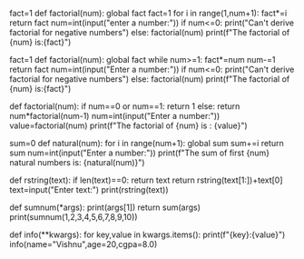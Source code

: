 fact=1
def factorial(num):
    global fact
    fact=1
    for i in range(1,num+1):
        fact*=i
    return fact
num=int(input("enter a number:"))
if num<=0:
    print("Can't derive factorial for negative numbers")
else:
    factorial(num)
    print(f"The factorial of {num} is:{fact}")

fact=1
def factorial(num):
    global fact
    while num>=1:
        fact*=num
        num-=1
    return fact
num=int(input("Enter a number:"))
if num<=0:
    print("Can't derive factorial for negative numbers")
else:
    factorial(num)
print(f"The factorial of {num} is:{fact}")

def factorial(num):
    if num==0 or num==1:
        return 1
    else:
        return num*factorial(num-1)
num=int(input("Enter a number:"))
value=factorial(num)
print(f"The factorial of {num} is : {value}")

sum=0
def natural(num):
    for i in range(num+1):
        global sum
        sum+=i
    return sum
num=int(input("Enter a number:"))
print(f"The sum of first {num} natural numbers is: {natural(num)}")

def rstring(text):
    if len(text)==0:
        return text
    return rstring(text[1:])+text[0]
text=input("Enter text:")
print(rstring(text))

def sumnum(*args):
    print(args[1])
    return sum(args)
print(sumnum(1,2,3,4,5,6,7,8,9,10))

def info(**kwargs):
    for key,value in kwargs.items():
        print(f"{key}:{value}")
info(name="Vishnu",age=20,cgpa=8.0)


```python

```
